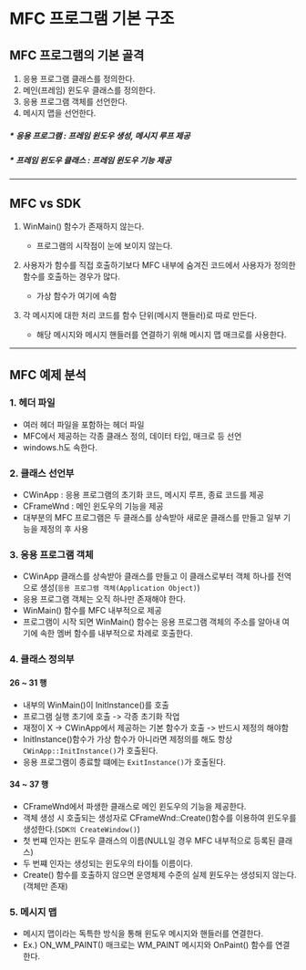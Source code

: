 # MFC 프로그램 기본 구조

## MFC 프로그램의 기본 골격
1. 응용 프로그램 클래스를 정의한다.
2. 메인(프레임) 윈도우 클래스를 정의한다.
3. 응용 프로그램 객체를 선언한다.
4. 메시지 맵을 선언한다.

##### * **응용 프로그램** : 프레임 윈도우 생성, 메시지 루프 제공  
##### * **프레임 윈도우 클래스** : 프레임 윈도우 기능 제공
-------------------------

## MFC vs SDK
1. WinMain() 함수가 존재하지 않는다. 
    - 프로그램의 시작점이 눈에 보이지 않는다.
2. 사용자가 함수를 직접 호출하기보다 MFC 내부에 숨겨진 코드에서 사용자가 정의한 함수를 호출하는 경우가 많다. 
    - 가상 함수가 여기에 속함

3. 각 메시지에 대한 처리 코드를 함수 단위(메시지 핸들러)로 따로 만든다. 
    - 해당 메시지와 메시지 핸들러를 연결하기 위해 메시지 맵 매크로를 사용한다.
------------------------

## MFC 예제 분석
### 1. 헤더 파일
- 여러 헤더 파일을 포함하는 헤더 파일
- MFC에서 제공하는 각종 클래스 정의, 데이터 타입, 매크로 등 선언
- windows.h도 속한다.

### 2. 클래스 선언부
- CWinApp : 응용 프로그램의 초기화 코드, 메시지 루프, 종료 코드를 제공
- CFrameWnd : 메인 윈도우의 기능을 제공
- 대부분의 MFC 프로그램은 두 클래스를 상속받아 새로운 클래스를 만들고 일부 기능을 제정의 후 사용
### 3. 응용 프로그램 객체
- CWinApp 클래스를 상속받아 클래스를 만들고 이 클래스로부터 객체 하나를 전역으로 생성(`응용 프로그램 객체(Application Object)`)
- 응용 프로그램 객체는 오직 하나만 존재해야 한다.
- WinMain() 함수를 MFC 내부적으로 제공
- 프로그램이 시작 되면 WinMain() 함수는 응용 프로그램 객체의 주소를 알아내 여기에 속한 멤버 함수를 내부적으로 차례로 호출한다.

### 4. 클래스 정의부
#### 26 ~ 31 행
- 내부의 WinMain()이 InitInstance()를 호출
- 프로그램 실행 초기에 호출 -> 각종 초기화 작업
- 재정이 X -> CWinApp에서 제공하는 기본 함수가 호출 -> 반드시 제정의 해야함
- InitInstance()함수가 가상 함수가 아니라면 제정의를 해도 항상 `CWinApp::InitInstance()`가 호출된다.
- 응용 프로그램이 종료할 떄에는 `ExitInstance()`가 호출된다.
#### 34 ~ 37 행
- CFrameWnd에서 파생한 클래스로 메인 윈도우의 기능을 제공한다.
- 객체 생성 시 호출되는 생성자로 CFrameWnd::Create()함수를 이용하여 윈도우를 생성한다.(`SDK의 CreateWindow()`)
- 첫 번쨰 인자는 윈도우 클래스의 이름(NULL일 경우 MFC 내부적으로 등록된 클래스)
- 두 번쨰 인자는 생성되는 윈도우의 타이틀 이름이다.
- Create() 함수를 호출하지 않으면 운영체제 수준의 실제 윈도우는 생성되지 않는다.(객체만 존재)

### 5. 메시지 맵
- 메시지 맵이라는 독특한 방식을 통해 윈도우 메시지와 핸들러를 연결한다.
- Ex.) ON_WM_PAINT() 매크로는 WM_PAINT 메시지와 OnPaint() 함수를 연결한다.
